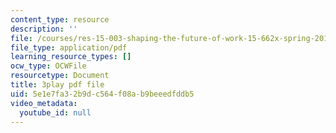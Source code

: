 ```yaml
---
content_type: resource
description: ''
file: /courses/res-15-003-shaping-the-future-of-work-15-662x-spring-2016/5e1e7fa32b9dc564f08ab9beeedfddb5_DidA5vk0h_U.pdf
file_type: application/pdf
learning_resource_types: []
ocw_type: OCWFile
resourcetype: Document
title: 3play pdf file
uid: 5e1e7fa3-2b9d-c564-f08a-b9beeedfddb5
video_metadata:
  youtube_id: null
---
```

